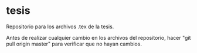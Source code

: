 tesis
=====

Repositorio para los archivos .tex de la tesis.

Antes de realizar cualquier cambio en los archivos del repositorio, hacer "git pull origin master" para verificar que no hayan cambios.

